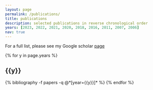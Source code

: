 ```yaml
---
layout: page
permalink: /publications/
title: publications
description: selected publications in reverse chronological order
years: [2023, 2022, 2021, 2020, 2018, 2016, 2011, 2007, 2006]
nav: true
---
```

For a full list, please see my Google scholar [page](https://scholar.google.com/citations?user=bRc87BMAAAAJ&hl=en)

<div class="publications">

{% for y in page.years %}
  <h2 class="year">{{y}}</h2>
  {% bibliography -f papers -q @*[year={{y}}]* %}
{% endfor %}

</div>

